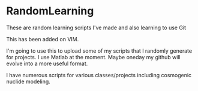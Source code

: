 # RandomLearning
These are random learning scripts I've made and also learning to use Git

This has been added on VIM. 

I'm going to use this to upload some of my scripts that I randomly generate for projects. I use Matlab at the moment. Maybe oneday my github will evolve into a more useful format.

I have numerous scripts for various classes/projects including cosmogenic nuclide modeling. 

